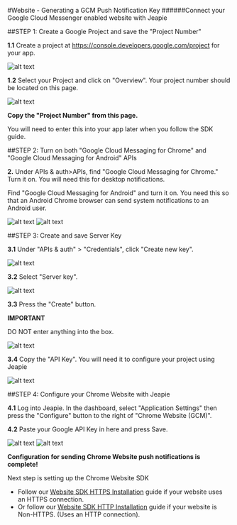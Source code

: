 #Website - Generating a GCM Push Notification Key
######Connect your Google Cloud Messenger enabled website with Jeapie

##STEP 1: Create a Google Project and save the "Project Number"

**1.1** Create a project at https://console.developers.google.com/project for your app.

![alt text](https://www.filepicker.io/api/file/zgNztrTOitXVahPBuKig "Logo Title Text 1")


**1.2** Select your Project and click on "Overview". Your project number should be located on this page.

![alt text](https://www.filepicker.io/api/file/8ePjSw9SfeY0JOqdtcYQ "Logo Title Text 1")

**Copy the "Project Number" from this page.**

You will need to enter this into your app later when you follow the SDK guide.

##STEP 2: Turn on both "Google Cloud Messaging for Chrome" and "Google Cloud Messaging for Android" APIs

**2.** Under APIs & auth>APIs, find "Google Cloud Messaging for Chrome." Turn it on. You will need this for desktop notifications.

Find "Google Cloud Messaging for Android" and turn it on. You need this so that an Android Chrome browser can send system notifications to an Android user.

![alt text](https://www.filepicker.io/api/file/AnU9BiUER0J0RSNECVBw "Logo Title Text 1")
![alt text](https://www.filepicker.io/api/file/lKDf6HaRTsyvLkr00KBo "Logo Title Text 1")

##STEP 3: Create and save Server Key

**3.1** Under "APIs & auth" > "Credentials", click "Create new key".

![alt text](https://www.filepicker.io/api/file/L0jaN5VoSeKYBy99Ymj9 "Logo Title Text 1")

**3.2** Select "Server key".

![alt text](https://www.filepicker.io/api/file/6OWq5lpOTXeclIuVbaYL "Logo Title Text 1")

**3.3** Press the "Create" button.

**IMPORTANT**

DO NOT enter anything into the box.

![alt text](https://www.filepicker.io/api/file/G1Geg5tRsavRrDLbjVOz "Logo Title Text 1")

**3.4** Copy the "API Key". You will need it to configure your project using Jeapie

![alt text](https://www.filepicker.io/api/file/MDZjch1bSdOiZY949Y1i "Logo Title Text 1")

##STEP 4: Configure your Chrome Website with Jeapie

**4.1** Log into Jeapie. In the dashboard, select "Application Settings" then press the "Configure" button to the right of "Chrome Website (GCM)".

**4.2** Paste your Google API Key in here and press Save.

![alt text](https://www.filepicker.io/api/file/0tsQeMpwSyekQNsE1ecg "Logo Title Text 1")
![alt text](https://www.filepicker.io/api/file/lMNSiuzgSieBYH1pDbSS "Logo Title Text 1")

**Configuration for sending Chrome Website push notifications is complete!**

Next step is setting up the Chrome Website SDK

* Follow our [Website SDK HTTPS Installation](Website-SDK-HTTPS-Installation.md) guide if your website uses an HTTPS connection.
* Or follow our [Website SDK HTTP Installation](Website-SDK-HTTP-Installation.md) guide if your website is Non-HTTPS. (Uses an HTTP connection).
